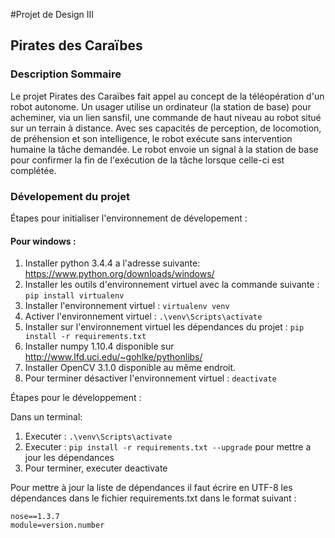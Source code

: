 #Projet de Design III 
## Pirates des Caraïbes
### Description Sommaire
Le projet Pirates des Caraïbes fait appel au concept de la téléopération d'un robot autonome.  Un usager utilise un ordinateur (la station de base) pour acheminer, via un lien sansfil, une commande de haut niveau au robot situé sur un terrain à distance. Avec ses capacités de perception, de locomotion, de préhension et son intelligence, le robot exécute sans intervention humaine la tâche demandée. Le robot envoie un signal à la station de base pour confirmer la fin de l'exécution de la tâche lorsque celle-ci est complétée.

### Dévelopement du projet

Étapes pour initialiser l'environnement de dévelopement :

#### Pour windows :

1.	Installer python 3.4.4 a l'adresse suivante:
		<https://www.python.org/downloads/windows/>
2.	Installer les outils d'environnement virtuel avec la commande suivante :
		```pip install virtualenv```
3.	Installer l'environnement virtuel :
		```virtualenv venv```
4.	Activer l'environnement virtuel :
		```.\venv\Scripts\activate```
5.	Installer sur l'environnement virtuel les dépendances du projet :
		```pip install -r requirements.txt```
6.  Installer numpy 1.10.4 disponible sur <http://www.lfd.uci.edu/~gohlke/pythonlibs/>
7.  Installer OpenCV 3.1.0 disponible au même endroit.
8.	Pour terminer désactiver l'environnement virtuel :
		```deactivate```

Étapes pour le développement :
 
Dans un terminal: 
 
1.	Executer : ```.\venv\Scripts\activate ```
2.	Executer : ```pip install -r requirements.txt --upgrade``` pour mettre a jour les dépendances
3.	Pour terminer, executer deactivate

Pour mettre à jour la liste de dépendances il faut écrire en UTF-8 les dépendances dans le fichier requirements.txt dans le format suivant :

```
nose==1.3.7
module=version.number 
```
